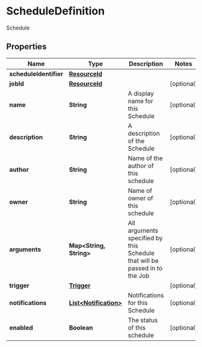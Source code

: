 

# ScheduleDefinition

Schedule

## Properties

Name | Type | Description | Notes
------------ | ------------- | ------------- | -------------
**scheduleIdentifier** | [**ResourceId**](ResourceId.md) |  | 
**jobId** | [**ResourceId**](ResourceId.md) |  |  [optional]
**name** | **String** | A display name for this Schedule |  [optional]
**description** | **String** | A description of the Schedule |  [optional]
**author** | **String** | Name of the author of this schedule |  [optional]
**owner** | **String** | Name of owner of this schedule |  [optional]
**arguments** | **Map&lt;String, String&gt;** | All arguments specified by this Schedule that will be passed in to the Job |  [optional]
**trigger** | [**Trigger**](Trigger.md) |  |  [optional]
**notifications** | [**List&lt;Notification&gt;**](Notification.md) | Notifications for this Schedule |  [optional]
**enabled** | **Boolean** | The status of this schedule |  [optional]



